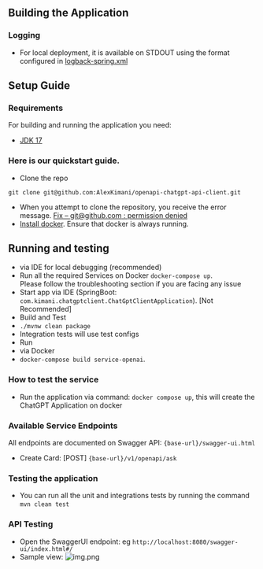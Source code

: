 ## Building the Application
### Logging
- For local deployment, it is available on STDOUT using the format configured in [logback-spring.xml](../src/main/resources/logback-spring.xml)

## Setup Guide
### Requirements

For building and running the application you need:

- [JDK 17](https://www.oracle.com/java/technologies/javase/jdk17-archive-downloads.html)

### **Here is our quickstart guide.**
* Clone the repo
```shell  
git clone git@github.com:AlexKimani/openapi-chatgpt-api-client.git  
```  
* When you attempt to clone the repository, you receive the error message. [Fix – git@github.com : permission denied](https://dev.classmethod.jp/articles/fix-gitgithub-com-permission-denied-publickey-fatal-could-not-read-from-remote-repository/)
* [Install docker](https://docs.docker.com/get-docker/). Ensure that docker is always running.

## Running and testing
* via IDE for local debugging (recommended)
* Run all the required Services on Docker `docker-compose up`.  
  Please follow the troubleshooting section if you are facing any issue
* Start app via IDE (SpringBoot: `com.kimani.chatgptclient.ChatGptClientApplication`). [Not Recommended]
* Build and Test
* `./mvnw clean package`
* Integration tests will use test configs
* Run
* via Docker
* `docker-compose build service-openai`.

### How to test the service
* Run the application via command: `docker compose up`, this will create the ChatGPT Application on docker

### Available Service Endpoints
All endpoints are documented on Swagger API: `{base-url}/swagger-ui.html`
* Create Card: [POST] `{base-url}/v1/openapi/ask`


### Testing the application
* You can run all the unit and integrations tests by running the command `mvn clean test`

### API Testing
* Open the SwaggerUI endpoint: eg `http://localhost:8080/swagger-ui/index.html#/`
* Sample view: ![img.png](img.png)